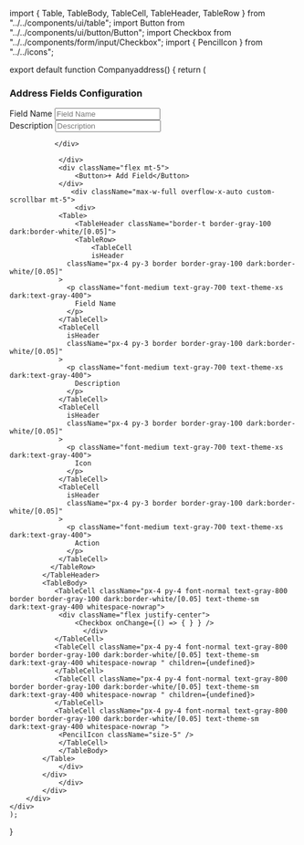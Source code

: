 import {
  Table,
  TableBody,
  TableCell,
  TableHeader,
  TableRow
} from "../../components/ui/table";
import Button from "../../components/ui/button/Button";
import Checkbox from "../../components/form/input/Checkbox";
import {
  PencilIcon
} from "../../icons";

export default function Companyaddress() {
    return (
        <div className="flex gap-20">
        <div className="overflow-hidden rounded-2xl bg-white dark:bg-white/[0.03] border border-gray-200 dark:border-gray-800 ml-[-6vw] lg:w-[59%] mt-5 mr-[5vw]">
                <div className="flex flex-col gap-4 px-4 py-4 border border-b-0 border-gray-100 dark:border-white/[0.05] rounded-t-xl sm:flex-row sm:items-center sm:justify-between">
                    <div>
                    <h3 className="text-base font-medium text-gray-800 dark:text-white/90">
                        Address Fields Configuration
                    </h3>
                    <div className="relative flex gap-5 mt-4">
                         <div>
                    <label className="block font-medium mb-1">Field Name</label>
                     <input
                    type="text"
                    placeholder="Field Name"
                    className="dark:bg-dark-900 h-11 w-full rounded-lg border border-gray-300 bg-transparent py-2.5 pl-11 pr-4 text-sm text-gray-800 shadow-theme-xs placeholder:text-gray-400 focus:border-brand-300 focus:outline-hidden focus:ring-3 focus:ring-brand-500/10 dark:border-gray-700 dark:bg-gray-900 dark:text-white/90 dark:placeholder:text-white/30 dark:focus:border-brand-800 xl:w-[300px]"
                /> 
                </div>
               <div>
                <label className="block font-medium mb-1">Description</label>
                <input
                    type="text"
                    placeholder="Description"
                    className="dark:bg-dark-900 h-11 w-full rounded-lg border border-gray-300 bg-transparent py-2.5 pl-11 pr-4 text-sm text-gray-800 shadow-theme-xs placeholder:text-gray-400 focus:border-brand-300 focus:outline-hidden focus:ring-3 focus:ring-brand-500/10 dark:border-gray-700 dark:bg-gray-900 dark:text-white/90 dark:placeholder:text-white/30 dark:focus:border-brand-800 xl:w-[300px]"
                />

               </div>
                
                </div>
                <div className="flex mt-5">
                    <Button>+ Add Field</Button> 
                </div>
                   <div className="max-w-full overflow-x-auto custom-scrollbar mt-5">
                    <div>
                <Table>
                    <TableHeader className="border-t border-gray-100 dark:border-white/[0.05]">
                    <TableRow>
                        <TableCell
                        isHeader
                  className="px-4 py-3 border border-gray-100 dark:border-white/[0.05]"
                >
                  <p className="font-medium text-gray-700 text-theme-xs dark:text-gray-400">
                    Field Name
                  </p>
                </TableCell>
                <TableCell
                  isHeader
                  className="px-4 py-3 border border-gray-100 dark:border-white/[0.05]"
                >
                  <p className="font-medium text-gray-700 text-theme-xs dark:text-gray-400">
                    Description
                  </p>
                </TableCell>
                <TableCell
                  isHeader
                  className="px-4 py-3 border border-gray-100 dark:border-white/[0.05]"
                >
                  <p className="font-medium text-gray-700 text-theme-xs dark:text-gray-400">
                    Icon
                  </p>
                </TableCell>
                <TableCell
                  isHeader
                  className="px-4 py-3 border border-gray-100 dark:border-white/[0.05]"
                >
                  <p className="font-medium text-gray-700 text-theme-xs dark:text-gray-400">
                    Action
                  </p>
                </TableCell>
              </TableRow>
            </TableHeader>
            <TableBody>
               <TableCell className="px-4 py-4 font-normal text-gray-800 border border-gray-100 dark:border-white/[0.05] text-theme-sm dark:text-gray-400 whitespace-nowrap">
                <div className="flex justify-center">
                    <Checkbox onChange={() => { } } />
                      </div>
               </TableCell>
               <TableCell className="px-4 py-4 font-normal text-gray-800 border border-gray-100 dark:border-white/[0.05] text-theme-sm dark:text-gray-400 whitespace-nowrap " children={undefined}>
               </TableCell>
               <TableCell className="px-4 py-4 font-normal text-gray-800 border border-gray-100 dark:border-white/[0.05] text-theme-sm dark:text-gray-400 whitespace-nowrap " children={undefined}>
               </TableCell>
               <TableCell className="px-4 py-4 font-normal text-gray-800 border border-gray-100 dark:border-white/[0.05] text-theme-sm dark:text-gray-400 whitespace-nowrap ">
                <PencilIcon className="size-5" />
                </TableCell>
                </TableBody>
            </Table>
                </div>
            </div>
                </div>
            </div>
        </div>
    </div>
    );
}



